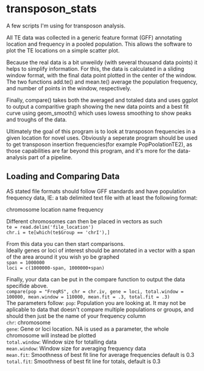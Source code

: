 # transposon_stats
A few scripts I'm using for transposon analysis. 

All TE data was collected in a generic feature format (GFF) annotating location and frequency in a pooled population. This allows the software to plot the TE locations on a simple scatter plot. 

Because the real data is a bit unweildy (with several thousand data points) it helps to simplify information. For this, the data is calculated in a sliding window format, with the final data point plotted in the center of the window. The two functions add.te() and mean.te() average the population frequency, and number of points in the window, respectively. 

Finally, compare() takes both the averaged and totaled data and uses ggplot to output a comparitive graph showing the new data points and a best fit curve using geom_smooth() which uses lowess smoothing to show peaks and troughs of the data. 

Ultimately the goal of this program is to look at transposon frequencies in a given location for novel uses. Obviously a seperate program should be used to get transposon insertion frequencies(for example PopPoolationTE2), as those capabilities are far beyond this program, and it's more for the data-analysis part of a pipeline.  

## Loading and Comparing Data
AS stated file formats should follow GFF standards and have population frequency data, IE: a tab delimited text file with at least the following format:

chromosome  location  name  frequency

Different chromosomes can then be placed in vectors as such  
`te = read.delim('file_location')`  
`chr.i = te[which(te$Group == 'chrI'),]`

From this data you can then start comparisons.  
Ideally genes or loci of interest should be annotated in a vector with a span of the area around it you wish yo be graphed  
`span = 1000000`  
`loci = c(1000000-span, 1000000+span)`

Finally, your data can be put in the compare function to output the data specifide above.  
`compare(pop = "FreqRS", chr = chr.iv, gene = loci, total.window = 100000, mean.window = 110000, mean.fit = .3, total.fit = .3)`  
The parameters follow:
`pop`: Population you are looking at. It may not be aplicable to data that doesn't compare multiple populations or groups, and should then just be the name of your frequency column  
`chr`: chromosome  
`gene`: Gene or loci location. NA is used as a parameter, the whole chromosome will instead be plotted  
`total.window`: Window size for totalling data  
`mean.window`: Window size for averaging frequency data  
`mean.fit`: Smoothness of best fit line for average frequencies default is 0.3   
`total.fit`: Smoothness of best fit line for totals, default is 0.3   
